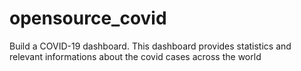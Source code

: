 # opensource_covid

Build a COVID-19 dashboard.
This dashboard provides statistics and relevant informations about the covid cases across the world 
